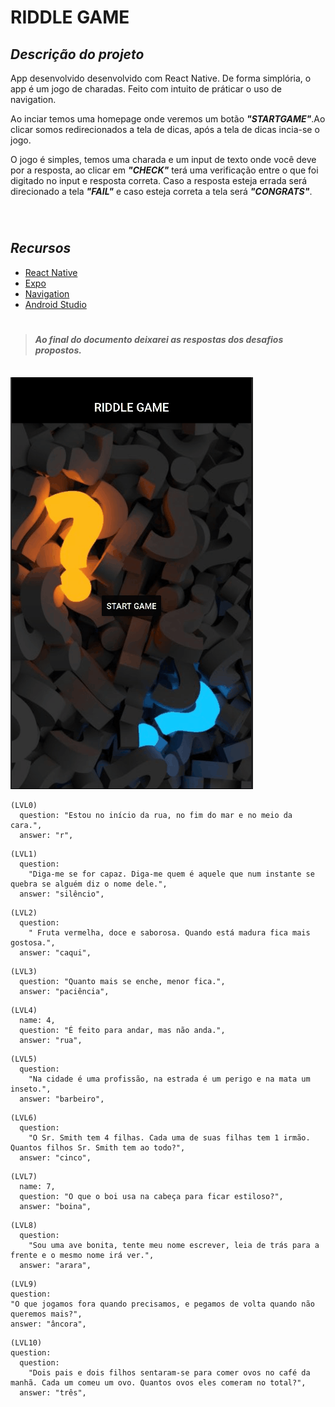 # RIDDLE GAME

## **_Descrição do projeto_**
App desenvolvido desenvolvido com React Native. De forma simplória, o app é um jogo de charadas. Feito com intuito de práticar o uso de navigation.

Ao inciar temos uma homepage onde veremos um botão **_"STARTGAME"_**.Ao clicar somos redirecionados a tela de dicas,
após a tela de dicas incia-se o jogo.

O jogo é simples, temos uma charada e um input de texto onde você deve por a resposta, ao clicar em **_"CHECK"_** terá uma verificação entre o que foi digitado no input e resposta correta.  Caso a resposta esteja errada será direcionado a tela **_"FAIL"_** e caso esteja correta a tela será **_"CONGRATS"_**.



<br>

#

## **_Recursos_**

- [React Native](https://reactnative.dev/docs/getting-started)
- [Expo](https://docs.expo.dev)
- [Navigation](https://reactnavigation.org/docs/getting-started/)
- [Android Studio](https://developer.android.com)

#

>#### _Ao final do documento deixarei as respostas dos desafios propostos._

<br>

<img alt='gitReadme' src='./src/assets/RIDDLEGAME.gif'>

```
(LVL0)
  question: "Estou no início da rua, no fim do mar e no meio da cara.",
  answer: "r",
```

```
(LVL1)
  question:
    "Diga-me se for capaz. Diga-me quem é aquele que num instante se quebra se alguém diz o nome dele.",
  answer: "silêncio",
```

```
(LVL2)
  question:
    " Fruta vermelha, doce e saborosa. Quando está madura fica mais gostosa.",
  answer: "caqui",
```

```
(LVL3)
  question: "Quanto mais se enche, menor fica.",
  answer: "paciência",
```

```
(LVL4)
  name: 4,
  question: "É feito para andar, mas não anda.",
  answer: "rua",
```

```
(LVL5)
  question:
    "Na cidade é uma profissão, na estrada é um perigo e na mata um inseto.",
  answer: "barbeiro",
```

```
(LVL6)
  question:
    "O Sr. Smith tem 4 filhas. Cada uma de suas filhas tem 1 irmão. Quantos filhos Sr. Smith tem ao todo?",
  answer: "cinco",
```

```
(LVL7)
  name: 7,
  question: "O que o boi usa na cabeça para ficar estiloso?",
  answer: "boina",
```

```
(LVL8)
  question:
    "Sou uma ave bonita, tente meu nome escrever, leia de trás para a frente e o mesmo nome irá ver.",
  answer: "arara",
```

```
(LVL9)
question:
"O que jogamos fora quando precisamos, e pegamos de volta quando não queremos mais?",
answer: "âncora",

```

```
(LVL10)
question:
  question:
    "Dois pais e dois filhos sentaram-se para comer ovos no café da manhã. Cada um comeu um ovo. Quantos ovos eles comeram no total?",
  answer: "três",

```
